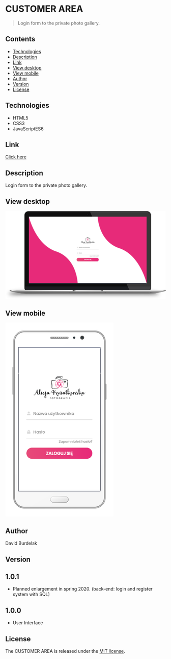 # CUSTOMER AREA

> Login form to the private photo gallery.

## Contents

- [Technologies](#technologies)
- [Description](#description)
- [Link](#link)
- [View desktop](#view-dekstop)
- [View mobile](#view-mobile)
- [Author](#author)
- [Version](#version)
- [License](#license)

## Technologies

- HTML5 
- CSS3 
- JavaScriptES6

## Link

[Click here](https://davidburdelak.github.io/customer-area/)

## Description

Login form to the private photo gallery.

## View desktop
![customer_area-dekstop](img/customer_area-desktop.png)

## View mobile

![customer_area-mobile](img/customer_area-mobile.png)

## Author

David Burdelak

## Version

1.0.1
-
- Planned enlargement in spring 2020. (back-end: login and register system with SQL)

1.0.0
-
- User Interface

## License

The CUSTOMER AREA is released under the
[MIT license](https://opensource.org/licenses/MIT).
